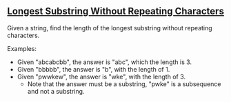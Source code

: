 ## [Longest Substring Without Repeating Characters](https://leetcode.com/problems/Longest-substring-without-repeating-characters/)

Given a string, find the length of the longest substring without repeating characters.

Examples:

 - Given  "abcabcbb", the answer is  "abc", which the length is 3.
 - Given  "bbbbb", the answer is  "b", with the length of 1.
 - Given  "pwwkew", the answer is  "wke", with the length of 3. 
    - Note that the answer must be a substring,  "pwke" is a  subsequence and not a substring.


